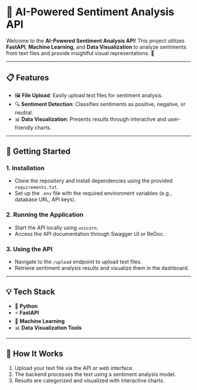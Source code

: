 # 🎉 AI-Powered Sentiment Analysis API  

Welcome to the **AI-Powered Sentiment Analysis API**! This project utilizes **FastAPI**, **Machine Learning**, and **Data Visualization** to analyze sentiments from text files and provide insightful visual representations. 🚀  

---

## 📋 **Features**  
- 🖼️ **File Upload**: Easily upload text files for sentiment analysis.  
- 🔍 **Sentiment Detection**: Classifies sentiments as positive, negative, or neutral.  
- 📊 **Data Visualization**: Presents results through interactive and user-friendly charts.  

---

## 🚀 **Getting Started**  
### **1. Installation**  
- Clone the repository and install dependencies using the provided `requirements.txt`.  
- Set up the `.env` file with the required environment variables (e.g., database URL, API keys).  

### **2. Running the Application**  
- Start the API locally using `uvicorn`.  
- Access the API documentation through Swagger UI or ReDoc.  

### **3. Using the API**  
- Navigate to the `/upload` endpoint to upload text files.  
- Retrieve sentiment analysis results and visualize them in the dashboard.  

---

## 💡 **Tech Stack**  
- 🐍 **Python**  
- ⚡ **FastAPI**  
- 🧠 **Machine Learning**  
- 📊 **Data Visualization Tools**  

---

## 🌟 **How It Works**  
1. Upload your text file via the API or web interface.  
2. The backend processes the text using a sentiment analysis model.  
3. Results are categorized and visualized with interactive charts.  
